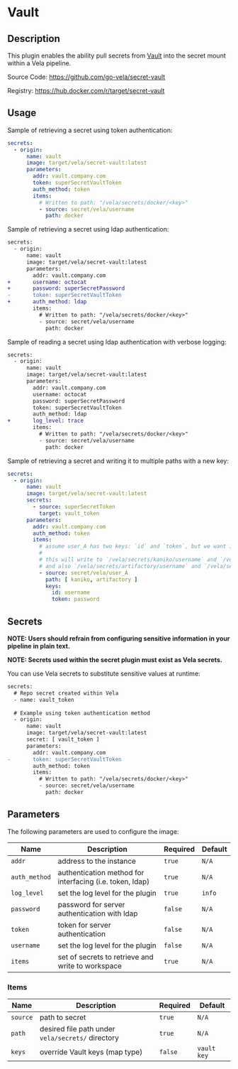 # Vault

## Description

This plugin enables the ability pull secrets from [Vault](https://www.vaultproject.io/) into the secret mount within a Vela pipeline.

Source Code: https://github.com/go-vela/secret-vault

Registry: https://hub.docker.com/r/target/secret-vault

## Usage

Sample of retrieving a secret using token authentication:

```yaml
secrets:
  - origin:
      name: vault
      image: target/vela/secret-vault:latest
      parameters:
        addr: vault.company.com
        token: superSecretVaultToken
        auth_method: token
        items:
          # Written to path: "/vela/secrets/docker/<key>"
          - source: secret/vela/username
            path: docker
```

Sample of retrieving a secret using ldap authentication:

```diff
secrets:
  - origin:
      name: vault
      image: target/vela/secret-vault:latest
      parameters:
        addr: vault.company.com
+       username: octocat
+       password: superSecretPassword
-       token: superSecretVaultToken
+       auth_method: ldap
        items:
          # Written to path: "/vela/secrets/docker/<key>"
          - source: secret/vela/username
            path: docker
```

Sample of reading a secret using ldap authentication with verbose logging:

```diff
secrets:
  - origin:
      name: vault
      image: target/vela/secret-vault:latest
      parameters:
        addr: vault.company.com
        username: octocat
        password: superSecretPassword
        token: superSecretVaultToken
        auth_method: ldap
+       log_level: trace        
        items:
          # Written to path: "/vela/secrets/docker/<key>"
          - source: secret/vela/username
            path: docker
```

Sample of retrieving a secret and writing it to multiple paths with a new key:
```yaml
secrets:
  - origin:
      name: vault
      image: target/vela/secret-vault:latest
      secrets:
        - source: superSecretToken
          target: vault_token
      parameters:
        addr: vault.company.com
        auth_method: token
        items:
          # assume user_A has two keys: `id` and `token`, but we want it to be `username` and `password`
          #
          # this will write to `/vela/secrets/kaniko/username` and `/vela/secrets/kaniko/password`
          # and also `/vela/secrets/artifactory/username` and `/vela/secrets/artifactory/password`
          - source: secret/vela/user_A
            path: [ kaniko, artifactory ]
            keys:
              id: username
              token: password
```

## Secrets

**NOTE: Users should refrain from configuring sensitive information in your pipeline in plain text.**

**NOTE: Secrets used within the secret plugin must exist as Vela secrets.**

You can use Vela secrets to substitute sensitive values at runtime:

```diff
secrets:
  # Repo secret created within Vela
  - name: vault_token
  
  # Example using token authentication method
  - origin:
      name: vault
      image: target/vela/secret-vault:latest
      secret: [ vault_token ]
      parameters:
        addr: vault.company.com
-       token: superSecretVaultToken
        auth_method: token
        items:
          # Written to path: "/vela/secrets/docker/<key>"
          - source: secret/vela/username
            path: docker
```

## Parameters

The following parameters are used to configure the image:

| Name          | Description                                              | Required  | Default |
| ------------- | -------------------------------------------------------- | --------- | ------- |
| `addr`        | address to the instance                                  | `true`    | `N/A`   |
| `auth_method` | authentication method for interfacing (i.e. token, ldap) | `true`    | `N/A`   |
| `log_level`   | set the log level for the plugin                         | `true`    | `info`  |
| `password`    | password for server authentication with ldap             | `false`   | `N/A`   |
| `token`       | token for server authentication                          | `false`   | `N/A`   |
| `username`    | set the log level for the plugin                         | `false`   | `N/A`   |
| `items`       | set of secrets to retrieve and write to workspace        | `true`    | `N/A`   |

### Items

| Name          | Description                                              | Required  | Default      |
| ------------- | -------------------------------------------------------- | --------- | ------------ |
| `source`      | path to secret                                           | `true`    | `N/A`        |
| `path`        | desired file path under `vela/secrets/` directory        | `true`    | `N/A`        |
| `keys`        | override Vault keys (map type)                           | `false`   | `vault key`  |

